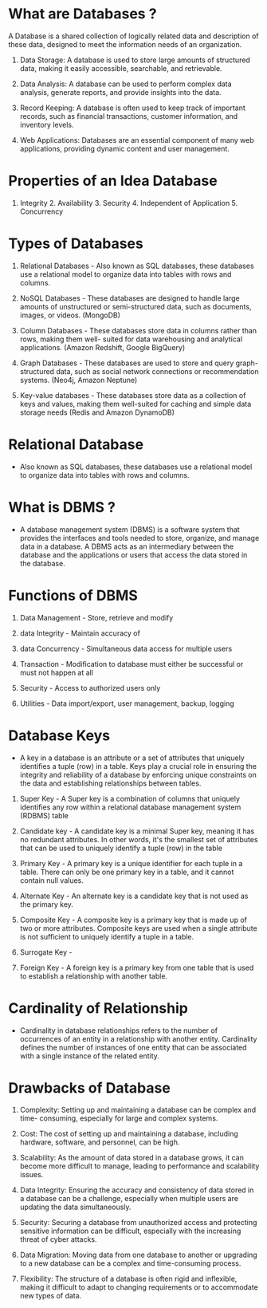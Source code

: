 # What are Databases ?
A Database is a shared collection of logically related data and description of these data, designed to meet the information needs of an organization.

1. Data Storage: A database is used to store large amounts of structured data, making it easily accessible, searchable, and retrievable.

2. Data Analysis: A database can be used to perform complex data analysis, generate reports, and provide insights into the data.

3. Record Keeping: A database is often used to keep track of important records, such as financial transactions, customer information, and inventory levels.

4. Web Applications: Databases are an essential component of many web applications, providing dynamic content and user management.

# Properties of an Idea Database

1. Integrity 2. Availability 3. Security 4. Independent of Application 5. Concurrency

# Types of Databases

1. Relational Databases - Also known as SQL databases, these databases use a relational model to organize data into tables with rows and columns. 

2. NoSQL Databases - These databases are designed to handle large amounts of unstructured or semi-structured data, such as documents, images, or videos. (MongoDB)

3. Column Databases - These databases store data in columns rather than rows, making them well- suited for data warehousing and analytical applications. (Amazon Redshift, Google BigQuery)

4. Graph Databases - These databases are used to store and query graph-structured data, such as social network connections or recommendation systems. (Neo4j, Amazon Neptune)

5. Key-value databases - These databases store data as a collection of keys and values, making them well-suited for caching and simple data storage needs (Redis and Amazon DynamoDB)

# Relational Database

- Also known as SQL databases, these databases use a relational model to organize data into tables with rows and columns.

# What is DBMS ?

- A database management system (DBMS) is a software system that provides the interfaces and tools needed to store, organize, and manage data in a database. A DBMS acts as an intermediary between the database and the applications or users that access the data stored in the database.

# Functions of DBMS

1. Data Management - Store, retrieve and modify 

2. data Integrity - Maintain accuracy of 

3. data Concurrency - Simultaneous data access for multiple users 

4. Transaction - Modification to database must either be successful or must not happen at all 

5. Security - Access to authorized users only

6. Utilities - Data import/export, user management, backup, logging

# Database Keys

- A key in a database is an attribute or a set of attributes that uniquely identifies a tuple (row) in a table. Keys play a crucial role in ensuring the integrity and reliability of a database by enforcing unique constraints on the data and establishing relationships between tables.

1. Super Key - A Super key is a combination of columns that uniquely identifies any row within a relational database management system (RDBMS) table 

2. Candidate key - A candidate key is a minimal Super key, meaning it has no redundant attributes. In other words, it's the smallest set of attributes that can be used to uniquely identify a tuple (row) in the table

3. Primary Key - A primary key is a unique identifier for each tuple in a table. There can only be one primary key in a table, and it cannot contain null values.

4. Alternate Key - An alternate key is a candidate key that is not used as the primary key. 

5. Composite Key - A composite key is a primary key that is made up of two or more attributes. Composite keys are used when a single attribute is not sufficient to uniquely identify a tuple in a table.

6. Surrogate Key -

7. Foreign Key - A foreign key is a primary key from one table that is used to establish a relationship with another table.

# Cardinality of Relationship

- Cardinality in database relationships refers to the number of occurrences of an entity in a relationship with another entity. Cardinality defines the number of instances of one entity that can be associated with a single instance of the related entity.

# Drawbacks of Database

1. Complexity: Setting up and maintaining a database can be complex and time- consuming, especially for large and complex systems.

2. Cost: The cost of setting up and maintaining a database, including hardware, software, and personnel, can be high.

3. Scalability: As the amount of data stored in a database grows, it can become more difficult to manage, leading to performance and scalability issues.

4. Data Integrity: Ensuring the accuracy and consistency of data stored in a database can be a challenge, especially when multiple users are updating the data simultaneously.

5. Security: Securing a database from unauthorized access and protecting sensitive information can be difficult, especially with the increasing threat of cyber attacks. 

6. Data Migration: Moving data from one database to another or upgrading to a new database can be a complex and time-consuming process.

7. Flexibility: The structure of a database is often rigid and inflexible, making it difficult to adapt to changing requirements or to accommodate new types of data.

